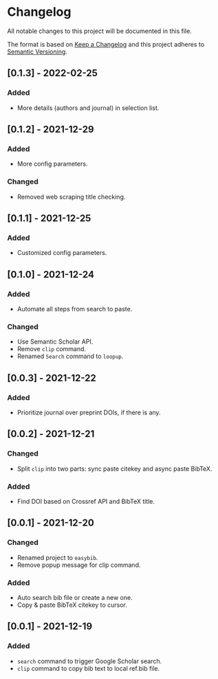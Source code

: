 # Changelog

All notable changes to this project will be documented in this file.

The format is based on [Keep a Changelog](https://keepachangelog.com/en/1.0.0/) and this project adheres to [Semantic Versioning](https://semver.org/spec/v2.0.0.html).

## [0.1.3] - 2022-02-25

### Added

- More details (authors and journal) in selection list.

## [0.1.2] - 2021-12-29

### Added

- More config parameters.

### Changed

- Removed web scraping title checking.

## [0.1.1] - 2021-12-25

### Added

- Customized config parameters.

## [0.1.0] - 2021-12-24

### Added

- Automate all steps from search to paste.

### Changed

- Use Semantic Scholar API.
- Remove `clip` command.
- Renamed `Search` command to `loopup`.

## [0.0.3] - 2021-12-22

### Added

- Prioritize journal over preprint DOIs, if there is any.

## [0.0.2] - 2021-12-21

### Changed

- Split `clip` into two parts: sync paste citekey and async paste BibTeX.

### Added

- Find DOI based on Crossref API and BibTeX title.

## [0.0.1] - 2021-12-20

### Changed

- Renamed project to `easybib`.
- Remove popup message for clip command.

### Added

- Auto search bib file or create a new one.
- Copy & paste BibTeX citekey to cursor.

## [0.0.1] - 2021-12-19

### Added

- `search` command to trigger Google Scholar search.
- `clip` command to copy bib text to local ref.bib file.
